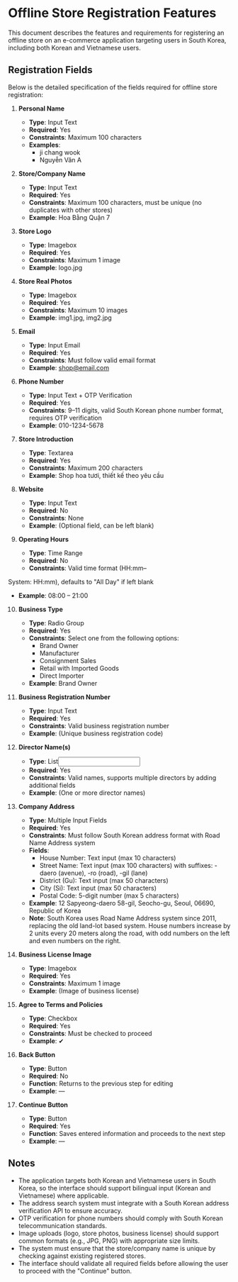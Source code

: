 # Offline Store Registration Features

This document describes the features and requirements for registering an offline store on an e-commerce application targeting users in South Korea, including both Korean and Vietnamese users.

## Registration Fields

Below is the detailed specification of the fields required for offline store registration:

1. **Personal Name**  
   - **Type**: Input Text  
   - **Required**: Yes  
   - **Constraints**: Maximum 100 characters  
   - **Examples**:  
     - ji chang wook  
     - Nguyễn Văn A  

2. **Store/Company Name**  
   - **Type**: Input Text  
   - **Required**: Yes  
   - **Constraints**: Maximum 100 characters, must be unique (no duplicates with other stores)  
   - **Example**: Hoa Bằng Quận 7  

3. **Store Logo**  
   - **Type**: Imagebox  
   - **Required**: Yes  
   - **Constraints**: Maximum 1 image  
   - **Example**: logo.jpg  

4. **Store Real Photos**  
   - **Type**: Imagebox  
   - **Required**: Yes  
   - **Constraints**: Maximum 10 images  
   - **Example**: img1.jpg, img2.jpg  

5. **Email**  
   - **Type**: Input Email  
   - **Required**: Yes  
   - **Constraints**: Must follow valid email format  
   - **Example**: shop@email.com  

6. **Phone Number**  
   - **Type**: Input Text + OTP Verification  
   - **Required**: Yes  
   - **Constraints**: 9–11 digits, valid South Korean phone number format, requires OTP verification  
   - **Example**: 010-1234-5678  

7. **Store Introduction**  
   - **Type**: Textarea  
   - **Required**: Yes  
   - **Constraints**: Maximum 200 characters  
   - **Example**: Shop hoa tươi, thiết kế theo yêu cầu  

8. **Website**  
   - **Type**: Input Text  
   - **Required**: No  
   - **Constraints**: None  
   - **Example**: (Optional field, can be left blank)  

9. **Operating Hours**  
   - **Type**: Time Range  
   - **Required**: No  
   - **Constraints**: Valid time format (HH:mm–

System: HH:mm), defaults to "All Day" if left blank  
   - **Example**: 08:00 – 21:00  

10. **Business Type**  
    - **Type**: Radio Group  
    - **Required**: Yes  
    - **Constraints**: Select one from the following options:  
      - Brand Owner  
      - Manufacturer  
      - Consignment Sales  
      - Retail with Imported Goods  
      - Direct Importer  
    - **Example**: Brand Owner  

11. **Business Registration Number**  
    - **Type**: Input Text  
    - **Required**: Yes  
    - **Constraints**: Valid business registration number  
    - **Example**: (Unique business registration code)  

12. **Director Name(s)**  
    - **Type**: List<Input Text>  
    - **Required**: Yes  
    - **Constraints**: Valid names, supports multiple directors by adding additional fields  
    - **Example**: (One or more director names)  

13. **Company Address**  
    - **Type**: Multiple Input Fields  
    - **Required**: Yes  
    - **Constraints**: Must follow South Korean address format with Road Name Address system  
    - **Fields**:
      - House Number: Text input (max 10 characters)
      - Street Name: Text input (max 100 characters) with suffixes: -daero (avenue), -ro (road), -gil (lane)
      - District (Gu): Text input (max 50 characters)
      - City (Si): Text input (max 50 characters)  
      - Postal Code: 5-digit number (max 5 characters)
    - **Example**: 12 Sapyeong-daero 58-gil, Seocho-gu, Seoul, 06690, Republic of Korea
    - **Note**: South Korea uses Road Name Address system since 2011, replacing the old land-lot based system. House numbers increase by 2 units every 20 meters along the road, with odd numbers on the left and even numbers on the right.

14. **Business License Image**  
    - **Type**: Imagebox  
    - **Required**: Yes  
    - **Constraints**: Maximum 1 image  
    - **Example**: (Image of business license)  

15. **Agree to Terms and Policies**  
    - **Type**: Checkbox  
    - **Required**: Yes  
    - **Constraints**: Must be checked to proceed  
    - **Example**: ✔  

16. **Back Button**  
    - **Type**: Button  
    - **Required**: No  
    - **Function**: Returns to the previous step for editing  
    - **Example**: —  

17. **Continue Button**  
    - **Type**: Button  
    - **Required**: Yes  
    - **Function**: Saves entered information and proceeds to the next step  
    - **Example**: —  

## Notes
- The application targets both Korean and Vietnamese users in South Korea, so the interface should support bilingual input (Korean and Vietnamese) where applicable.
- The address search system must integrate with a South Korean address verification API to ensure accuracy.
- OTP verification for phone numbers should comply with South Korean telecommunication standards.
- Image uploads (logo, store photos, business license) should support common formats (e.g., JPG, PNG) with appropriate size limits.
- The system must ensure that the store/company name is unique by checking against existing registered stores.
- The interface should validate all required fields before allowing the user to proceed with the "Continue" button.